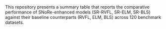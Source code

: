 This repository presents a summary table that reports the comparative performance of SNoRe-enhanced models (SR-RVFL, SR-ELM, SR-BLS) against their baseline counterparts (RVFL, ELM, BLS) across 120 benchmark datasets.
